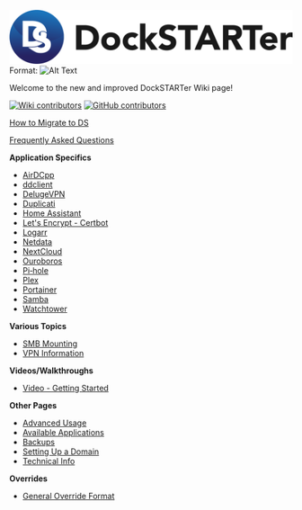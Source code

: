![DockSTARTer Logo](logo.png)
Format: ![Alt Text](url)

Welcome to the new and improved DockSTARTer Wiki page!

[![Wiki contributors](https://img.shields.io/github/contributors/GhostWriters/DockSTARTer-wiki.svg?label=wiki%20contributors)](https://github.com/GhostWriters/DockSTARTer-wiki/graphs/contributors)
[![GitHub contributors](https://img.shields.io/github/contributors/GhostWriters/DockSTARTer.svg?label=code%20contributors)](https://github.com/GhostWriters/DockSTARTer/graphs/contributors)

[How to Migrate to DS](Migration.md)

[Frequently Asked Questions](Frequently-Asked-Questions.md)

**Application Specifics**
* [AirDCpp](AirDCpp.md)
* [ddclient](ddclient.md)
* [DelugeVPN](DelugeVPN.md)
* [Duplicati](Duplicati.md)
* [Home Assistant](Home-Assistant.md)
* [Let's Encrypt - Certbot](LECerbot.md)
* [Logarr](Logarr.md)
* [Netdata](Netdata.md)
* [NextCloud](NextCloud.md)
* [Ouroboros](Ouroboros.md)
* [Pi‐hole](Pi-hole.md)
* [Plex](Plex.md)
* [Portainer](Portainer.md)
* [Samba](Samba.md)
* [Watchtower](Watchtower.md)

**Various Topics**
* [SMB Mounting](SMB-Mounting.md)
* [VPN Information](VPN-Information.md)

**Videos/Walkthroughs**
* [Video - Getting Started](https://www.youtube.com/watch?v=6pkbS07CAnU)

**Other Pages**
* [Advanced Usage](Advanced-Usage.md)
* [Available Applications](Available-Applications.md)
* [Backups](Backups.md)
* [Setting Up a Domain](Setting-Up-a-Domain.md)
* [Technical Info](Technical-Info.md)

**Overrides**
* [General Override Format](Overrides.md)
